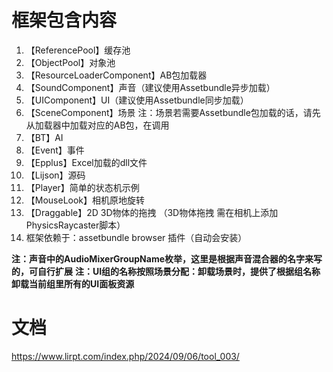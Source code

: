 # 框架包含内容
01. 【ReferencePool】缓存池           
02. 【ObjectPool】对象池
03. 【ResourceLoaderComponent】AB包加载器
04. 【SoundComponent】声音（建议使用Assetbundle异步加载）
06. 【UIComponent】UI（建议使用Assetbundle同步加载）
07. 【SceneComponent】场景 注：场景若需要Assetbundle包加载的话，请先从加载器中加载对应的AB包，在调用
08. 【BT】AI
09. 【Event】事件
10. 【Epplus】Excel加载的dll文件
11. 【Lijson】源码
12. 【Player】简单的状态机示例
13. 【MouseLook】相机原地旋转
14. 【Draggable】2D 3D物体的拖拽 （3D物体拖拽 需在相机上添加PhysicsRaycaster脚本）
15. 框架依赖于：assetbundle browser 插件（自动会安装）

**注：声音中的AudioMixerGroupName枚举，这里是根据声音混合器的名字来写的，可自行扩展**
**注：UI组的名称按照场景分配：卸载场景时，提供了根据组名称卸载当前组里所有的UI面板资源**

# 文档
https://www.lirpt.com/index.php/2024/09/06/tool_003/

